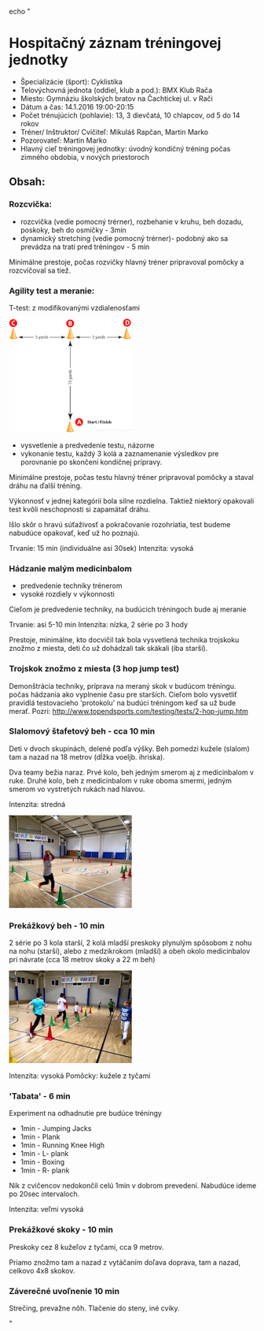 echo "
# Hospitačný záznam tréningovej jednotky

- Špecializácie (šport):	Cyklistika	
- Telovýchovná jednota (oddiel, klub a pod.):	BMX Klub Rača
- Miesto: Gymnáziu školských bratov na Čachtickej ul. v Rači 					
- Dátum a čas: 14.1.2016 19:00-20:15
- Počet trénujúcich (pohlavie):	13, 3 dievčatá, 10 chlapcov, od 5 do 14 rokov	
- Tréner/ Inštruktor/ Cvičiteľ:	Mikuláš Rapčan, Martin Marko		
- Pozorovateľ:	Martin Marko				
- Hlavný cieľ tréningovej jednotky:	úvodný kondičný tréning počas zimného obdobia, v nových priestoroch

## Obsah:
 
### Rozcvička:

- rozcvička (vedie pomocný trérner), rozbehanie v kruhu, beh dozadu, poskoky, beh do osmičky  - 3min
- dynamický stretching (vedie pomocný trérner)- podobný ako sa prevádza na trati pred tréningov - 5 min 

Minimálne prestoje, počas rozvičky hlavný tréner pripravoval pomôcky a rozcvičoval sa tiež.

### Agility test a meranie: 


T-test: z modifikovanými vzdialenosťami

![](./t-test.gif) 

- vysvetlenie a predvedenie testu, názorne 
- vykonanie testu, každý 3 kolá a zaznamenanie výsledkov pre porovnanie po skončení kondičnej prípravy.  

Minimálne prestoje, počas testu hlavný tréner pripravoval pomôcky  a staval dráhu na ďalší tréning.

Výkonnosť v jednej kategórii bola silne rozdielna. 
Taktiež niektorý opakovali test kvôli neschopnosti si zapamätať dráhu.

Išlo skôr o hravú súťaživosť a pokračovanie rozohriatia, 
test budeme nabudúce opakovať, keď už ho poznajú.

Trvanie: 15 min (individuálne asi 30sek)
Intenzita: vysoká

### Hádzanie malým medicinbalom

- predvedenie techniky trénerom
- vysoké rozdiely v výkonnosti 

Cieľom je predvedenie techniky, na budúcich tréningoch bude aj meranie

Trvanie: asi 5-10 min
Intenzita: nízka, 2 série po 3 hody

Prestoje, minimálne, kto docvičil tak bola vysvetlená technika trojskoku znožmo z miesta,
deti čo už dohádzali tak skákali (iba starší).

### Trojskok znožmo z miesta (3 hop jump test)

Demonštrácia techniky, príprava na meraný skok v budúcom tréningu.
počas hádzania ako vyplnenie času pre starších. Cieľom bolo vysvetliť pravidlá testovacieho 'protokolu' na budúci tréningom keď sa už bude merať. Pozri:
<http://www.topendsports.com/testing/tests/2-hop-jump.htm>

### Slalomový štafetový beh - cca 10 min

Deti v dvoch skupinách, delené podľa výšky.
Beh pomedzi kužele (slalom) tam a nazad na 18 metrov (dĺžka voeljb. ihriska).

Dva teamy bežia naraz. 
Prvé kolo, beh jedným smerom aj z medicinbalom v ruke.
Druhé kolo, beh z medicinbalom v ruke oboma smermi, 
jedným smerom vo vystretých rukách nad hlavou. 

Intenzita: stredná

![](./slalom.jpg)

### Prekážkový beh - 10 min

2 série po 3 kola starší, 2 kolá mladší
preskoky plynulým spôsobom z nohu na nohu (starší), alebo z medzikrokom (mladší) a obeh 
okolo medicinbalov pri návrate (cca 18 metrov skoky a 22 m beh)

![](./prekazkovy.jpg)

Intenzita: vysoká
Pomôcky: kužele  z  tyčami



### 'Tabata' - 6 min

Experiment na odhadnutie pre budúce tréningy

- 1min - Jumping Jacks
- 1min - Plank
- 1min - Running Knee High
- 1min - L- plank
- 1min - Boxing
- 1min - R- plank

Nik z cvičencov nedokončil celú 1min v dobrom prevedení.
Nabudúce ideme po 20sec intervaloch.

Intenzita: veľmi vysoká

### Prekážkové skoky - 10 min

Preskoky cez 8 kužeľov z tyčami, cca 9 metrov.

Priamo znožmo tam a nazad
z vytáčaním doľava doprava, tam a nazad, celkovo 4x8 skokov.

### Záverečné uvoľnenie 10 min

Strečing, prevažne nôh.
Tlačenie do steny, iné cviky.




"
